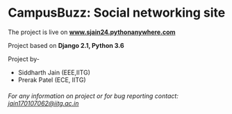 # CampusBuzz: Social networking site

The project is live on __www.sjain24.pythonanywhere.com__

Project based on **Django 2.1, Python 3.6**

Project by-
* Siddharth Jain (EEE,IITG)
* Prerak Patel (ECE, IITG)

###### For any information on project or for bug reporting contact: jain170107062@iitg.ac.in
